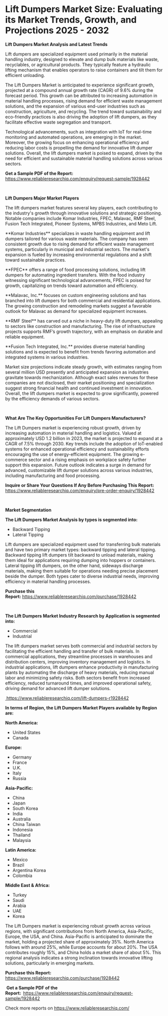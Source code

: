 <p><h1>Lift Dumpers Market Size: Evaluating its Market Trends, Growth, and Projections 2025 - 2032</h1></p><p><strong>Lift Dumpers Market Analysis and Latest Trends</strong></p>
<p><p>Lift dumpers are specialized equipment used primarily in the material handling industry, designed to elevate and dump bulk materials like waste, recyclables, or agricultural products. They typically feature a hydraulic lifting mechanism that enables operators to raise containers and tilt them for efficient unloading.</p><p>The Lift Dumpers Market is anticipated to experience significant growth, projected at a compound annual growth rate (CAGR) of 9.6% during the forecast period. This growth can be attributed to increasing automation in material handling processes, rising demand for efficient waste management solutions, and the expansion of various end-user industries such as construction, agriculture, and recycling. The trend toward sustainability and eco-friendly practices is also driving the adoption of lift dumpers, as they facilitate effective waste segregation and transport.</p><p>Technological advancements, such as integration with IoT for real-time monitoring and automated operations, are emerging in the market. Moreover, the growing focus on enhancing operational efficiency and reducing labor costs is propelling the demand for innovative lift dumper solutions. Overall, the lift dumpers market is poised to expand, driven by the need for efficient and sustainable material handling solutions across various sectors.</p></p>
<p><strong>Get a Sample PDF of the Report:&nbsp;</strong> <a href="https://www.reliableresearchiq.com/enquiry/request-sample/1928442?utm_campaign=1743&utm_medium=2&utm_source=Github&utm_content=ia&utm_term=23022025&utm_id=lift-dumpers">https://www.reliableresearchiq.com/enquiry/request-sample/1928442</a></p>
<p>&nbsp;</p>
<p><strong>Lift Dumpers Major Market Players</strong></p>
<p><p>The lift dumpers market features several key players, each contributing to the industry's growth through innovative solutions and strategic positioning. Notable companies include Komar Industries, FPEC, Malavac, RMF Steel, Fusion Tech Integrated, Pioneer Systems, MPBS Industries, and Meto Lift. </p><p>**Komar Industries** specializes in waste handling equipment and lift dumpers tailored for various waste materials. The company has seen consistent growth due to rising demand for efficient waste management systems, particularly in municipal and industrial sectors. The market's expansion is fueled by increasing environmental regulations and a shift toward sustainable practices.</p><p>**FPEC** offers a range of food processing solutions, including lift dumpers for automating ingredient transfers. With the food industry witnessing significant technological advancements, FPEC is poised for growth, capitalizing on trends toward automation and efficiency.</p><p>**Malavac, Inc.** focuses on custom engineering solutions and has branched into lift dumpers for both commercial and residential applications. The growing construction and remodeling markets suggest a favorable outlook for Malavac as demand for specialized equipment increases.</p><p>**RMF Steel** has carved out a niche in heavy-duty lift dumpers, appealing to sectors like construction and manufacturing. The rise of infrastructure projects supports RMF’s growth trajectory, with an emphasis on durable and reliable equipment.</p><p>**Fusion Tech Integrated, Inc.** provides diverse material handling solutions and is expected to benefit from trends favoring automation and integrated systems in various industries.</p><p>Market size projections indicate steady growth, with estimates ranging from several million USD presently and anticipated expansion as industries gravitate towards mechanization. Although exact sales revenues for these companies are not disclosed, their market positioning and specialization suggest strong financial health and continued investment in innovation. Overall, the lift dumpers market is expected to grow significantly, powered by the efficiency demands of various sectors.</p></p>
<p>&nbsp;</p>
<p><strong>What Are The Key Opportunities For Lift Dumpers Manufacturers?</strong></p>
<p><p>The Lift Dumpers market is experiencing robust growth, driven by increasing automation in material handling and logistics. Valued at approximately USD 1.2 billion in 2023, the market is projected to expand at a CAGR of 7.5% through 2030. Key trends include the adoption of IoT-enabled systems for enhanced operational efficiency and sustainability efforts encouraging the use of energy-efficient equipment. The growing e-commerce sector and a rising emphasis on workplace safety further support this expansion. Future outlook indicates a surge in demand for advanced, customizable lift dumper solutions across various industries, including manufacturing and food processing.</p></p>
<p><strong>Inquire or Share Your Questions If Any Before Purchasing This Report:</strong> <a href="https://www.reliableresearchiq.com/enquiry/pre-order-enquiry/1928442?utm_campaign=1743&utm_medium=2&utm_source=Github&utm_content=ia&utm_term=23022025&utm_id=lift-dumpers">https://www.reliableresearchiq.com/enquiry/pre-order-enquiry/1928442</a></p>
<p>&nbsp;</p>
<p><strong>Market Segmentation</strong></p>
<p><strong>The Lift Dumpers Market Analysis by types is segmented into:</strong></p>
<p><ul><li>Backward Tipping</li><li>Lateral Tipping</li></ul></p>
<p><p>Lift dumpers are specialized equipment used for transferring bulk materials and have two primary market types: backward tipping and lateral tipping. Backward tipping lift dumpers tilt backward to unload materials, making them ideal for applications requiring dumping into hoppers or containers. Lateral tipping lift dumpers, on the other hand, sideways discharge materials, making them suitable for operations needing precise placement beside the dumper. Both types cater to diverse industrial needs, improving efficiency in material handling processes.</p></p>
<p><strong>Purchase this Report:&nbsp;</strong><a href="https://www.reliableresearchiq.com/purchase/1928442?utm_campaign=1743&utm_medium=2&utm_source=Github&utm_content=ia&utm_term=23022025&utm_id=lift-dumpers">https://www.reliableresearchiq.com/purchase/1928442</a></p>
<p>&nbsp;</p>
<p><strong>The Lift Dumpers Market Industry Research by Application is segmented into:</strong></p>
<p><ul><li>Commercial</li><li>Industrial</li></ul></p>
<p><p>The lift dumpers market serves both commercial and industrial sectors by facilitating the efficient handling and transfer of bulk materials. In commercial applications, they streamline processes in warehouses and distribution centers, improving inventory management and logistics. In industrial applications, lift dumpers enhance productivity in manufacturing plants by automating the discharge of heavy materials, reducing manual labor and minimizing safety risks. Both sectors benefit from increased efficiency, reduced turnaround times, and improved operational safety, driving demand for advanced lift dumper solutions.</p></p>
<p><a href="https://www.reliableresearchiq.com/lift-dumpers-r1928442?utm_campaign=1743&utm_medium=2&utm_source=Github&utm_content=ia&utm_term=23022025&utm_id=lift-dumpers">&nbsp;https://www.reliableresearchiq.com/lift-dumpers-r1928442</a></p>
<p><strong>In terms of Region, the Lift Dumpers Market Players available by Region are:</strong></p>
<p>
    <p> <strong> North America: </strong>
        <ul>
            <li>United States</li>
            <li>Canada</li>
        </ul>
        </p> 
    <p> <strong> Europe: </strong>
        <ul>
            <li>Germany</li>
            <li>France</li>
            <li>U.K.</li>
            <li>Italy</li>
            <li>Russia</li>
        </ul>
        </p> 
    <p> <strong> Asia-Pacific: </strong>
        <ul>
            <li>China</li>
            <li>Japan</li>
            <li>South Korea</li>
            <li>India</li>
            <li>Australia</li>
            <li>China Taiwan</li>
            <li>Indonesia</li>
            <li>Thailand</li>
            <li>Malaysia</li>
        </ul>
        </p> 
    <p> <strong> Latin America: </strong>
        <ul>
            <li>Mexico</li>
            <li>Brazil</li>
            <li>Argentina Korea</li>
            <li>Colombia</li>
        </ul>
        </p> 
    <p> <strong> Middle East & Africa: </strong>
        <ul>
            <li>Turkey</li>
            <li>Saudi</li>
            <li>Arabia</li>
            <li>UAE</li>
            <li>Korea</li>
        </ul>
    </p>
    </p>
<p><p>The Lift Dumpers market is experiencing robust growth across various regions, with significant contributions from North America, Asia-Pacific, Europe, the USA, and China. Asia-Pacific is anticipated to dominate the market, holding a projected share of approximately 35%. North America follows with around 25%, while Europe accounts for about 20%. The USA contributes roughly 15%, and China holds a market share of about 5%. This regional analysis indicates a strong inclination towards innovative lifting solutions, particularly in emerging markets.</p></p>
<p><strong>Purchase this Report: </strong><a href="https://www.reliableresearchiq.com/purchase/1928442?utm_campaign=1743&utm_medium=2&utm_source=Github&utm_content=ia&utm_term=23022025&utm_id=lift-dumpers">https://www.reliableresearchiq.com/purchase/1928442</a></p>
<p>&nbsp;<strong>Get a Sample PDF of the Report:&nbsp;&nbsp;</strong><a href="https://www.reliableresearchiq.com/enquiry/request-sample/1928442?utm_campaign=1743&utm_medium=2&utm_source=Github&utm_content=ia&utm_term=23022025&utm_id=lift-dumpers">https://www.reliableresearchiq.com/enquiry/request-sample/1928442</a></p>
<p><strong></strong></p>
<p>Check more reports on <a href="https://www.reliableresearchiq.com/?utm_campaign=1743&utm_medium=2&utm_source=Github&utm_content=ia&utm_term=23022025&utm_id=lift-dumpers">https://www.reliableresearchiq.com/</a></p>